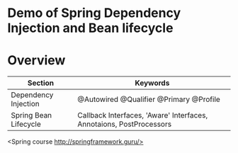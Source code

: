 # Demo of Spring Dependency Injection and Bean lifecycle

# Overview
Section | Keywords
------------ | -------------
Dependency Injection | @Autowired @Qualifier @Primary @Profile
Spring Bean Lifecycle | Callback Interfaces, 'Aware' Interfaces, Annotaions, PostProcessors

<Spring course http://springframework.guru/>
